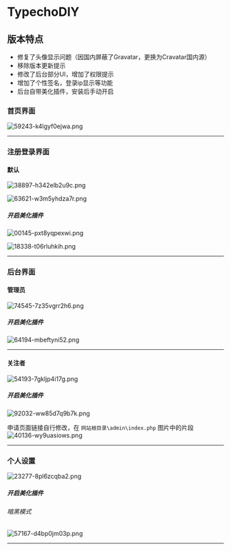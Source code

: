 # TypechoDIY
## 版本特点
- 修复了头像显示问题（因国内屏蔽了Gravatar，更换为Cravatar国内源）
- 移除版本更新提示
- 修改了后台部分UI，增加了权限提示
- 增加了个性签名，登录ip显示等功能
- 后台自带美化插件，安装后手动开启

### 首页界面
![59243-k4lgyf0ejwa.png](https://www.xggm.top/usr/uploads/2022/07/1483228187.png)

----------

### 注册登录界面
#### 默认

![38897-h342elb2u9c.png](https://www.xggm.top/usr/uploads/2022/08/2696612209.png)

![63621-w3m5yhdza7r.png](https://www.xggm.top/usr/uploads/2022/08/2360912756.png)

##### 开启美化插件

![00145-pxt8yqpexwi.png](https://www.xggm.top/usr/uploads/2022/08/3299140200.png)

![18338-t06rluhkih.png](https://www.xggm.top/usr/uploads/2022/08/242667619.png)





----------

### 后台界面
#### 管理员
![74545-7z35vgrr2h6.png](https://www.xggm.top/usr/uploads/2022/07/1886522535.png)

##### 开启美化插件
![64194-mbeftyni52.png](https://www.xggm.top/usr/uploads/2022/08/1481715544.png)


----------


#### 关注者
![54193-7gkljp4i17g.png](https://www.xggm.top/usr/uploads/2022/07/2939478041.png)

##### 开启美化插件
![92032-ww85d7q9b7k.png](https://www.xggm.top/usr/uploads/2022/08/1894274718.png)


申请页面链接自行修改，在 `网站根目录\admin\index.php` 图片中的片段
![40136-wy9uasiows.png](https://www.xggm.top/usr/uploads/2022/07/2568051066.png)


----------


### 个人设置
![23277-8pl6zcqba2.png](https://www.xggm.top/usr/uploads/2022/08/566031234.png)

##### 开启美化插件
###### 暗黑模式
![57167-d4bp0jm03p.png](https://www.xggm.top/usr/uploads/2022/08/2692433688.png)

----------

